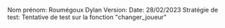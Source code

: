 Nom prénom: Roumégoux    Dylan
Version:
Date: 28/02/2023
Stratégie de test: Tentative de test sur la fonction "changer_joueur" 
